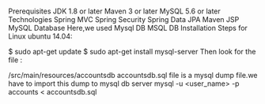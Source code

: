####
Prerequisites
JDK 1.8 or later
Maven 3 or later
MySQL 5.6 or later
Technologies
Spring MVC
Spring Security
Spring Data JPA
Maven
JSP
MySQL
Database
Here,we used Mysql DB MSQL DB Installation Steps for Linux ubuntu 14.04:

$ sudo apt-get update
$ sudo apt-get install mysql-server
Then look for the file :

/src/main/resources/accountsdb
accountsdb.sql file is a mysql dump file.we have to import this dump to mysql db server
mysql -u <user_name> -p accounts < accountsdb.sql